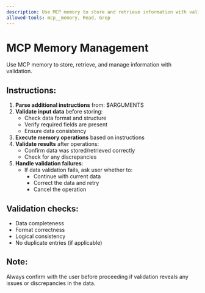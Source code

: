 ```yaml
---
description: Use MCP memory to store and retrieve information with validation
allowed-tools: mcp__memory, Read, Grep
---
```


# MCP Memory Management

Use MCP memory to store, retrieve, and manage information with validation.

## Instructions:
1. **Parse additional instructions** from: $ARGUMENTS
2. **Validate input data** before storing:
   - Check data format and structure
   - Verify required fields are present
   - Ensure data consistency
3. **Execute memory operations** based on instructions
4. **Validate results** after operations:
   - Confirm data was stored/retrieved correctly
   - Check for any discrepancies
5. **Handle validation failures**:
   - If data validation fails, ask user whether to:
     - Continue with current data
     - Correct the data and retry
     - Cancel the operation

## Validation checks:
- Data completeness
- Format correctness
- Logical consistency
- No duplicate entries (if applicable)

## Note:
Always confirm with the user before proceeding if validation reveals any issues or discrepancies in the data.